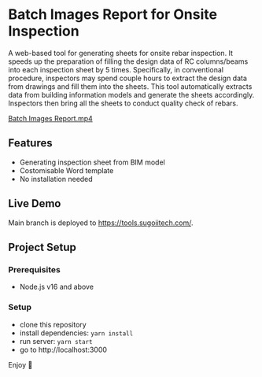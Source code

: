 # Batch Images Report for Onsite Inspection
A web-based tool for generating sheets for onsite rebar inspection. It speeds up the preparation of filling the design data of RC columns/beams into each inspection sheet by 5 times. Specifically, in conventional procedure, inspectors may spend couple hours to extract the design data from drawings and fill them into the sheets. This tool automatically extracts data from building information models and generate the sheets accordingly. Inspectors then bring all the sheets to conduct quality check of rebars.

[Batch Images Report.mp4](https://user-images.githubusercontent.com/119405090/218248111-7bbe60b0-bc40-4d81-9e15-0cb8d7da9278.mp4)

## Features
- Generating inspection sheet from BIM model
- Costomisable Word template
- No installation needed

## Live Demo
Main branch is deployed to https://tools.sugoiitech.com/.

## Project Setup
### Prerequisites
- Node.js v16 and above

### Setup
- clone this repository
- install dependencies: `yarn install`
- run server: `yarn start`
- go to http://localhost:3000

Enjoy :metal:
